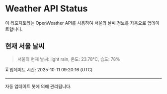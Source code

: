 
# Weather API Status

이 리포지토리는 OpenWeather API를 사용하여 서울의 날씨 정보를 자동으로 업데이트합니다.

## 현재 서울 날씨
> 서울의 현재 날씨: light rain, 온도: 23.78°C, 습도: 78%

⏳ 업데이트 시간: 2025-10-11 09:20:16 (UTC)

---
자동 업데이트 봇에 의해 관리됩니다.
